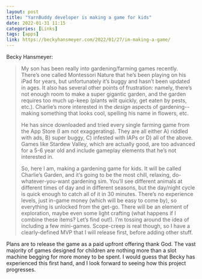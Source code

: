 ```yaml
---
layout: post
title: "YarnBuddy developer is making a game for kids"
date: 2022-01-31 11:15
categories: [Links]
tags: [apps]
link: https://beckyhansmeyer.com/2022/01/27/im-making-a-game/
---
```


Becky Hansmeyer:

>My son has been really into gardening/farming games recently. There’s one called Montessori Nature that he’s been playing on his iPad for years, but unfortunately it’s buggy and hasn’t been updated in ages. It also has several other points of frustration: namely, there’s not enough room to make a super gigantic garden, and the garden requires too much up-keep (plants wilt quickly, get eaten by pests, etc.). Charlie’s more interested in the *design* aspects of gardening--making something that looks cool, spelling his name in flowers, etc.
>
>He has since downloaded and tried every single farming game from the App Store (I am not exaggerating). They are all either A) riddled with ads, B) super buggy, C) infested with IAPs or D) all of the above. Games like Stardew Valley, which are actually good, are too advanced for a 5-6 year old and include gameplay elements that he’s not interested in.
>
>So, here I am, making a gardening game for kids. It will be called Charlie’s Garden, and it’s going to be the most chill, relaxing, do-whatever-you-want gardening sim. You’ll see different animals at different times of day and in different seasons, but the day/night cycle is quick enough to catch all of it in 30 minutes. There’s no experience levels, just in-game money (which will be easy to come by), so everything is unlocked from the get-go. There will be an element of exploration, maybe even some light crafting (what happens if I combine these items? Let’s find out!). I’m tossing around the idea of including a few mini-games. Scope-creep is real though, so I have a clearly-defined MVP that I will release first, before adding other stuff.

Plans are to release the game as a paid upfront offering thank God. The vast majority of games designed for children are nothing more than a slot machine begging for more money to be spent. I would guess that Becky has experienced this first hand, and I look forward to seeing how this project progresses.
